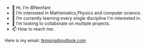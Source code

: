 - 👋 Hi, I’m @Nenfant
- 👀 I’m interested in Mathematics,Physics and computer science.
- 🌱 I’m currently learning every single discipline I'm interested in. 
- 💞️ I’m looking to collaborate on multiple projects. 
- 📫 How to reach me: 

Here is my email: tkmpng@outlook.com 

<!---
Nenfant/Nenfant is a ✨ special ✨ repository because its `README.md` (this file) appears on your GitHub profile.
You can click the Preview link to take a look at your changes.
--->
